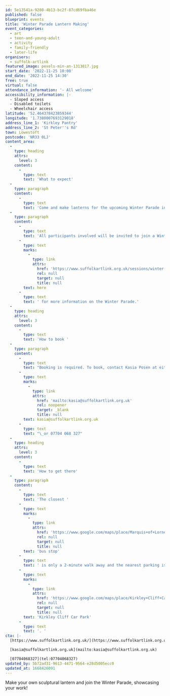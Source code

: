 ```yaml
---
id: 5e13541a-9280-4b13-bc2f-87cd69fba46e
published: false
blueprint: events
title: 'Winter Parade Lantern Making'
event_categories:
  - art
  - teen-and-young-adult
  - activity
  - family-friendly
  - later-life
organisers:
  - suffolk-artlink
featured_image: pexels-min-an-1313817.jpg
start_date: '2022-11-25 10:00'
end_date: '2022-11-25 14:30'
free: true
virtual: false
attendance_information: '- All welcome'
accessibility_information: |-
  - Sloped access
  - Disabled toilets
  - Wheelchair access
latitude: '52.464378423859344'
longitude: '1.7380007693129018'
address_line_1: 'Kirkley Pantry'
address_line_2: 'St Peter''s Rd'
town: Lowestoft
postcode: 'NR33 0LJ'
content_area:
  -
    type: heading
    attrs:
      level: 3
    content:
      -
        type: text
        text: 'What to expect'
  -
    type: paragraph
    content:
      -
        type: text
        text: 'Come and make lanterns for the upcoming Winter Parade in Lowestoft! Join Willow Phoenix who will be sharing skills so you can make your own sculptural lantern to celebrate the Community Garden.'
  -
    type: paragraph
    content:
      -
        type: text
        text: 'All participants involved will be invited to join a Winter Parade with their lanterns as part of First Light’s Winter Fayre on the 2 December. The parade will journey from Kirkley Pantry Community Garden along the seafront promenade to Lowestoft Pavilion. Visit '
      -
        type: text
        marks:
          -
            type: link
            attrs:
              href: 'https://www.suffolkartlink.org.uk/sessions/winter-lantern-parade/'
              rel: null
              target: null
              title: null
        text: here
      -
        type: text
        text: ' for more information on the Winter Parade.'
  -
    type: heading
    attrs:
      level: 3
    content:
      -
        type: text
        text: 'How to book '
  -
    type: paragraph
    content:
      -
        type: text
        text: "Booking is required. To book, contact Kasia Posen at either\_"
      -
        type: text
        marks:
          -
            type: link
            attrs:
              href: 'mailto:kasia@suffolkartlink.org.uk'
              rel: noopener
              target: _blank
              title: null
        text: kasia@suffolkartlink.org.uk
      -
        type: text
        text: "\_or 07704 068 327"
  -
    type: heading
    attrs:
      level: 3
    content:
      -
        type: text
        text: 'How to get there'
  -
    type: paragraph
    content:
      -
        type: text
        text: 'The closest '
      -
        type: text
        marks:
          -
            type: link
            attrs:
              href: 'https://www.google.com/maps/place/Marquis+of+Lorne/@52.4645019,1.739747,18.67z/data=!4m5!3m4!1s0x47da1a4feb982229:0x9bb8eafc923702a1!8m2!3d52.464638!4d1.73987'
              rel: null
              target: null
              title: null
        text: 'bus stop'
      -
        type: text
        text: ' is only a 2-minute walk away and the nearest parking is the '
      -
        type: text
        marks:
          -
            type: link
            attrs:
              href: 'https://www.google.com/maps/place/Kirkley+Cliff+Car+Park/@52.46429,1.7411742,18.67z/data=!4m5!3m4!1s0x47da1badcebe9685:0x58770fec8f45fc19!8m2!3d52.4642383!4d1.7435063'
              rel: null
              target: null
              title: null
        text: 'Kirkley Cliff Car Park'
      -
        type: text
        text: '. '
cta: |-
  [https://www.suffolkartlink.org.uk/](https://www.suffolkartlink.org.uk/)

  [kasia@suffolkartlink.org.uk](mailto:kasia@suffolkartlink.org.uk)

  [07704068327](tel:07704068327)
updated_by: 5b72ad31-9613-4471-9564-e28d5005ecc0
updated_at: 1668426091
---
```

Make your own sculptural lantern and join the Winter Parade, showcasing your work!
